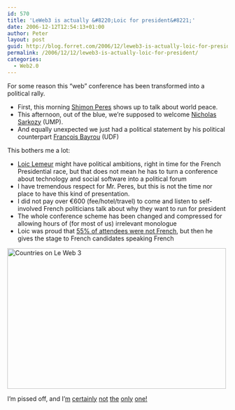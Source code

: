 ```yaml
---
id: 570
title: 'LeWeb3 is actually &#8220;Loic for president&#8221;'
date: 2006-12-12T12:54:13+01:00
author: Peter
layout: post
guid: http://blog.forret.com/2006/12/leweb3-is-actually-loic-for-president/
permalink: /2006/12/12/leweb3-is-actually-loic-for-president/
categories:
  - Web2.0
---
```

For some reason this &#8220;web&#8221; conference has been transformed into a political rally. 

  * First, this morning [Shimon Peres](http://nobelprize.org/nobel_prizes/peace/laureates/1994/peres-bio.html) shows up to talk about world peace.
  * This afternoon, out of the blue, we&#8217;re supposed to welcome [Nicholas Sarkozy](http://en.wikipedia.org/wiki/Nicolas_Sarkozy) (UMP).
  * And equally unexpected we just had a political statement by his political counterpart [François Bayrou](http://en.wikipedia.org/wiki/Fran%C3%A7ois_Bayrou) (UDF)

This bothers me a lot:

  * [Loic Lemeur](http://www.loiclemeur.com/) might have political ambitions, right in time for the French Presidential race, but that does not mean he has to turn a conference about technology and social software into a political forum
  * I have tremendous respect for Mr. Peres, but this is not the time nor place to have this kind of presentation.
  * I did not pay over &euro;600 (fee/hotel/travel) to come and listen to self-involved French politicians talk about why they want to run for president
  * The whole conference scheme has been changed and compressed for allowing hours of (for most of us) irrelevant monologue
  * Loic was proud that [55% of attendees were not French](http://www.leweb3.com/leweb3/2006/12/36_countries_co.html), but then he gives the stage to French candidates speaking French

[<img  src="http://static.flickr.com/144/320399810_d98ca2c998.jpg" width="500" height="321" alt="Countries on Le Web 3" />](http://www.flickr.com/photos/pforret/320399810/ "Photo Sharing")

I&#8217;m pissed off, and I&#8217;[m](http://blog.businessquests.com/2006/12/le_web_3_hacked.html) [certainly](http://crueltobekind.org/archive/2006-12-12/loic_lemeur_betraying_1000_att) [not](http://blogs.opml.org/tommorris/2006/12/12) [the](http://blogs.telegraph.co.uk/technology/shanerichmond/december06/whyarewehere.htm) [only](http://www.sierralog.com/stories/3056857/) [one](http://www.cjung.info/wordpress/?p=86)[!](http://druppels.be/oudedruppels/2006/12/le_web_3_old_fa_1.shtml)